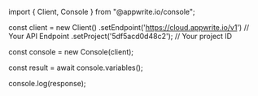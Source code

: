 import { Client, Console } from "@appwrite.io/console";

const client = new Client()
    .setEndpoint('https://cloud.appwrite.io/v1') // Your API Endpoint
    .setProject('5df5acd0d48c2'); // Your project ID

const console = new Console(client);

const result = await console.variables();

console.log(response);
